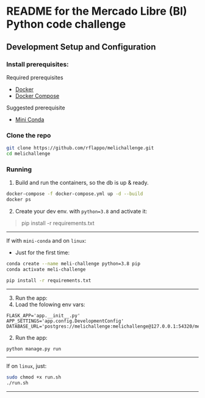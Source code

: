 # README for the Mercado Libre (BI) Python code challenge


## Development Setup and Configuration

### Install prerequisites:
Required prerequisites
* [Docker](https://docs.docker.com/)
* [Docker Compose](https://docs.docker.com/compose/)

Suggested prerequisite
* [Mini Conda](https://docs.conda.io/en/latest/miniconda.html)


### Clone the repo
```bash
git clone https://github.com/rflappo/melichallenge.git
cd melichallenge
```

### Running
1. Build and run the containers, so the db is up & ready.
```bash
docker-compose -f docker-compose.yml up -d --build
docker ps
```

2. Create your dev env. with `python=3.8` and activate it:
> pip install -r requirements.txt
--------
If with `mini-conda` and on `linux`:
* Just for the first time:
```bash
conda create --name meli-challenge python=3.8 pip
conda activate meli-challenge

pip install -r requirements.txt
```
--------

3. Run the app:
  1. Load the folowing env vars:
```
FLASK_APP='app.__init__.py'
APP_SETTINGS='app.config.DevelopmentConfig'
DATABASE_URL='postgres://melichallenge:melichallenge@127.0.0.1:54320/melichallenge'
```

  2. Run the app:
```bash
python manage.py run
```
--------
If on `linux`,  just:
```bash
sudo chmod +x run.sh
./run.sh
```
--------
